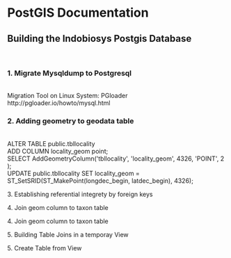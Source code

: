 # PostGIS Documentation

<h2>Building the Indobiosys Postgis Database</h2><br>

<h3>1. Migrate Mysqldump to Postgresql</h3>
<br>
Migration Tool on Linux System: PGloader
http://pgloader.io/howto/mysql.html
<br>
<h3>2. Adding geometry to geodata table</h3><br>
ALTER TABLE public.tbllocality<br>
   ADD COLUMN locality_geom point;<br>
SELECT AddGeometryColumn('tbllocality', 'locality_geom', 4326, 'POINT', 2 );<br>
UPDATE public.tbllocality SET locality_geom = ST_SetSRID(ST_MakePoint(longdec_begin, latdec_begin), 4326);<br>

<hr3>3. Establishing referential integrety by foreign keys</hr3><br>

<hr3>4. Join geom column to taxon table</hr3><br>

<hr3>4. Join geom column to taxon table</hr3><br>

<hr3>5. Building Table Joins in a temporay View</hr3><br>

<hr3>5. Create Table from View</hr3><br>